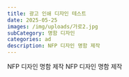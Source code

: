```yaml
---
title: 광고 인쇄 디자인 테스트
date: 2025-05-25
images: /img/uploads/가로2.jpg
subCategory: 명함 디자인
categories: ad
description: NFP 디자인 명함 제작
---
```

NFP 디자인 명함 제작 NFP 디자인 명함 제작